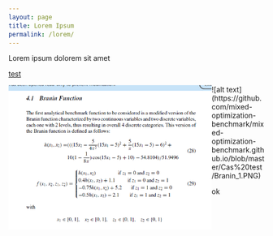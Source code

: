 ```yaml
---
layout: page
title: Lorem Ipsum
permalink: /lorem/
---
```


Lorem ipsum dolorem sit amet

[test](https://github.com/mixed-optimization-benchmark/mixed-optimization-benchmark.github.io/blob/master/generator/cases/b01_prob.py)

<img align="left" src="https://github.com/mixed-optimization-benchmark/mixed-optimization-benchmark.github.io/blob/master/Cas%20test/Branin_1.PNG" width="400" >
![alt text](https://github.com/mixed-optimization-benchmark/mixed-optimization-benchmark.github.io/blob/master/Cas%20test/Branin_1.PNG)

ok
